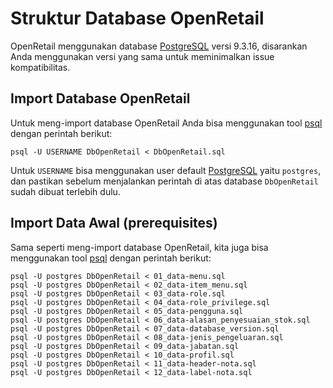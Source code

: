 Struktur Database OpenRetail
==============================================

OpenRetail menggunakan database [PostgreSQL](https://www.postgresql.org/) versi 9.3.16, disarankan Anda menggunakan versi yang sama untuk meminimalkan issue kompatibilitas.

Import Database OpenRetail
-----------------------------------------------
Untuk meng-import database OpenRetail Anda bisa menggunakan tool [psql](https://www.postgresql.org/docs/9.2/static/app-psql.html) dengan perintah berikut: 

```
psql -U USERNAME DbOpenRetail < DbOpenRetail.sql
```

Untuk `USERNAME` bisa menggunakan user default [PostgreSQL](https://www.postgresql.org/) yaitu `postgres`, dan pastikan sebelum menjalankan perintah di atas database `DbOpenRetail` sudah dibuat terlebih dulu.

Import Data Awal (prerequisites)
-----------------------------------------------
Sama seperti meng-import database OpenRetail, kita juga bisa menggunakan tool [psql](https://www.postgresql.org/docs/9.2/static/app-psql.html) dengan perintah berikut: 

```
psql -U postgres DbOpenRetail < 01_data-menu.sql
psql -U postgres DbOpenRetail < 02_data-item_menu.sql
psql -U postgres DbOpenRetail < 03_data-role.sql
psql -U postgres DbOpenRetail < 04_data-role_privilege.sql
psql -U postgres DbOpenRetail < 05_data-pengguna.sql
psql -U postgres DbOpenRetail < 06_data-alasan_penyesuaian_stok.sql
psql -U postgres DbOpenRetail < 07_data-database_version.sql
psql -U postgres DbOpenRetail < 08_data-jenis_pengeluaran.sql
psql -U postgres DbOpenRetail < 09_data-jabatan.sql
psql -U postgres DbOpenRetail < 10_data-profil.sql
psql -U postgres DbOpenRetail < 11_data-header-nota.sql
psql -U postgres DbOpenRetail < 12_data-label-nota.sql
```